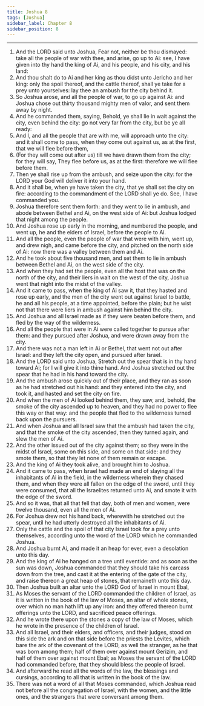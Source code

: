 ```yaml
---
title: Joshua 8
tags: [Joshua]
sidebar_label: Chapter 8
sidebar_position: 8
---
```


---
1. And the LORD said unto Joshua, Fear not, neither be thou dismayed: take all the people of war with thee, and arise, go up to Ai: see, I have given into thy hand the king of Ai, and his people, and his city, and his land:
2. And thou shalt do to Ai and her king as thou didst unto Jericho and her king: only the spoil thereof, and the cattle thereof, shall ye take for a prey unto yourselves: lay thee an ambush for the city behind it.
3. So Joshua arose, and all the people of war, to go up against Ai: and Joshua chose out thirty thousand mighty men of valor, and sent them away by night.
4. And he commanded them, saying, Behold, ye shall lie in wait against the city, even behind the city: go not very far from the city, but be ye all ready:
5. And I, and all the people that are with me, will approach unto the city: and it shall come to pass, when they come out against us, as at the first, that we will flee before them,
6. (For they will come out after us) till we have drawn them from the city; for they will say, They flee before us, as at the first: therefore we will flee before them.
7. Then ye shall rise up from the ambush, and seize upon the city: for the LORD your God will deliver it into your hand.
8. And it shall be, when ye have taken the city, that ye shall set the city on fire: according to the commandment of the LORD shall ye do. See, I have commanded you.
9. Joshua therefore sent them forth: and they went to lie in ambush, and abode between Bethel and Ai, on the west side of Ai: but Joshua lodged that night among the people.
10. And Joshua rose up early in the morning, and numbered the people, and went up, he and the elders of Israel, before the people to Ai.
11. And all the people, even the people of war that were with him, went up, and drew nigh, and came before the city, and pitched on the north side of Ai: now there was a valley between them and Ai.
12. And he took about five thousand men, and set them to lie in ambush between Bethel and Ai, on the west side of the city.
13. And when they had set the people, even all the host that was on the north of the city, and their liers in wait on the west of the city, Joshua went that night into the midst of the valley.
14. And it came to pass, when the king of Ai saw it, that they hasted and rose up early, and the men of the city went out against Israel to battle, he and all his people, at a time appointed, before the plain; but he wist not that there were liers in ambush against him behind the city.
15. And Joshua and all Israel made as if they were beaten before them, and fled by the way of the wilderness.
16. And all the people that were in Ai were called together to pursue after them: and they pursued after Joshua, and were drawn away from the city.
17. And there was not a man left in Ai or Bethel, that went not out after Israel: and they left the city open, and pursued after Israel.
18. And the LORD said unto Joshua, Stretch out the spear that is in thy hand toward Ai; for I will give it into thine hand. And Joshua stretched out the spear that he had in his hand toward the city.
19. And the ambush arose quickly out of their place, and they ran as soon as he had stretched out his hand: and they entered into the city, and took it, and hasted and set the city on fire.
20. And when the men of Ai looked behind them, they saw, and, behold, the smoke of the city ascended up to heaven, and they had no power to flee this way or that way: and the people that fled to the wilderness turned back upon the pursuers.
21. And when Joshua and all Israel saw that the ambush had taken the city, and that the smoke of the city ascended, then they turned again, and slew the men of Ai.
22. And the other issued out of the city against them; so they were in the midst of Israel, some on this side, and some on that side: and they smote them, so that they let none of them remain or escape.
23. And the king of Ai they took alive, and brought him to Joshua.
24. And it came to pass, when Israel had made an end of slaying all the inhabitants of Ai in the field, in the wilderness wherein they chased them, and when they were all fallen on the edge of the sword, until they were consumed, that all the Israelites returned unto Ai, and smote it with the edge of the sword.
25. And so it was, that all that fell that day, both of men and women, were twelve thousand, even all the men of Ai.
26. For Joshua drew not his hand back, wherewith he stretched out the spear, until he had utterly destroyed all the inhabitants of Ai.
27. Only the cattle and the spoil of that city Israel took for a prey unto themselves, according unto the word of the LORD which he commanded Joshua.
28. And Joshua burnt Ai, and made it an heap for ever, even a desolation unto this day.
29. And the king of Ai he hanged on a tree until eventide: and as soon as the sun was down, Joshua commanded that they should take his carcass down from the tree, and cast it at the entering of the gate of the city, and raise thereon a great heap of stones, that remaineth unto this day.
30. Then Joshua built an altar unto the LORD God of Israel in mount Ebal,
31. As Moses the servant of the LORD commanded the children of Israel, as it is written in the book of the law of Moses, an altar of whole stones, over which no man hath lift up any iron: and they offered thereon burnt offerings unto the LORD, and sacrificed peace offerings.
32. And he wrote there upon the stones a copy of the law of Moses, which he wrote in the presence of the children of Israel.
33. And all Israel, and their elders, and officers, and their judges, stood on this side the ark and on that side before the priests the Levites, which bare the ark of the covenant of the LORD, as well the stranger, as he that was born among them; half of them over against mount Gerizim, and half of them over against mount Ebal; as Moses the servant of the LORD had commanded before, that they should bless the people of Israel.
34. And afterward he read all the words of the law, the blessings and cursings, according to all that is written in the book of the law.
35. There was not a word of all that Moses commanded, which Joshua read not before all the congregation of Israel, with the women, and the little ones, and the strangers that were conversant among them.